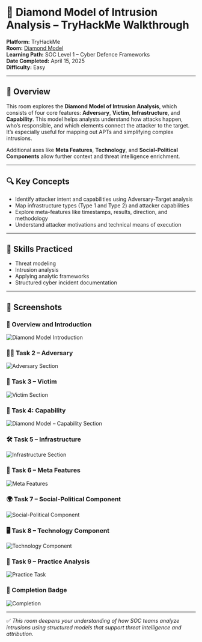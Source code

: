 # 💎 Diamond Model of Intrusion Analysis – TryHackMe Walkthrough

**Platform:** TryHackMe  
**Room:** [Diamond Model](https://tryhackme.com/room/diamondmodel)  
**Learning Path:** SOC Level 1 – Cyber Defence Frameworks  
**Date Completed:** April 15, 2025  
**Difficulty:** Easy

---

## 📘 Overview

This room explores the **Diamond Model of Intrusion Analysis**, which consists of four core features: **Adversary**, **Victim**, **Infrastructure**, and **Capability**. This model helps analysts understand how attacks happen, who’s responsible, and which elements connect the attacker to the target. It’s especially useful for mapping out APTs and simplifying complex intrusions.

Additional axes like **Meta Features**, **Technology**, and **Social-Political Components** allow further context and threat intelligence enrichment.

---

## 🔍 Key Concepts

- Identify attacker intent and capabilities using Adversary-Target analysis
- Map infrastructure types (Type 1 and Type 2) and attacker capabilities
- Explore meta-features like timestamps, results, direction, and methodology
- Understand attacker motivations and technical means of execution

---

## 🧠 Skills Practiced

- Threat modeling
- Intrusion analysis
- Applying analytic frameworks
- Structured cyber incident documentation

---

## 📸 Screenshots

### 🧭 Overview and Introduction
![Diamond Model Introduction](./screenshots/diamond-model-introduction.png)

### 🧑‍💻 Task 2 – Adversary
![Adversary Section](./screenshots/diamond-model-adversary-section.png)

### 🧍 Task 3 – Victim
![Victim Section](./screenshots/diamond-model-victim-section.png)

### 🧰 Task 4: Capability
![Diamond Model – Capability Section](./screenshots/diamond-model-capability-section.png)

### 🛠️ Task 5 – Infrastructure
![Infrastructure Section](./screenshots/diamond-model-infrastructure-section.png)

### 🧬 Task 6 – Meta Features
![Meta Features](./screenshots/diamond-model-meta-features-section.png)

### 🌍 Task 7 – Social-Political Component
![Social-Political Component](./screenshots/diamond-model-social-political-component.png)

### 🖥️ Task 8 – Technology Component
![Technology Component](./screenshots/diamond-model-technology-component.png)

### 🧪 Task 9 – Practice Analysis
![Practice Task](./screenshots/diamond-model-practice-analysis.png)

### 🎉 Completion Badge
![Completion](./screenshots/diamond-model-completion-badge.png)

---

✅ *This room deepens your understanding of how SOC teams analyze intrusions using structured models that support threat intelligence and attribution.*
